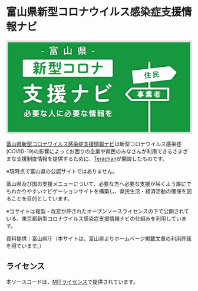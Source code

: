 # 富山県新型コロナウイルス感染症支援情報ナビ

![](https://raw.githubusercontent.com/Terachan0117/covid19-toyama-supportnavi/master/images/site-banner.png)

[富山県新型コロナウイルス感染症支援情報ナビ](https://tera-chan.com/covid19-toyama/supportnavi/)は新型コロナウイルス感染症(COVID-19)の影響によってお困りの企業や県民のみなさんが利用できるさまざまな支援制度情報を提供するために、[Terachan](https://tera-chan.com/)が開設したものです。

※現時点で富山県の公認サイトではありません。

富山県及び国の支援メニューについて、必要な方へ必要な支援が届くよう誰にでもわかりやすいナビゲーションサイトを構築し、県民生活・経済活動の確保を図ることを目的としています。

※当サイトは複製・改変が許されたオープンソースライセンスの下で公開されている、東京都新型コロナウイルス感染症支援情報ナビの仕組みを利用しています。

資料提供：富山県庁（本サイトは、富山県よりホームページ掲載文章の利用許諾を得ています。）

## ライセンス
本ソースコードは、[MITライセンス](./LICENSE)で提供されています。